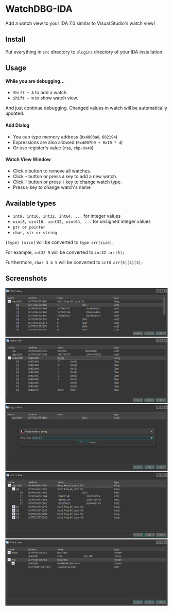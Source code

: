 # WatchDBG-IDA
Add a watch view to your IDA 7.0 similar to Visual Studio's watch view!

## Install
Put everything in `src` directory to `plugins` directory of your IDA installation.

## Usage

#### While you are debugging...

- `Shift + A` to add a watch.
- `Shift + W` to show watch view.

And just continue debugging. Changed values in watch will be automatically updated.

#### Add Dialog
- You can type memory address (`0x4003a8`, `602194`)
- Expressions are also allowed (`0x4007b0 + 0x10 * 4`)
- Or use register's value (`rsp`, `rbp-0x48`)

#### Watch View Window
- Click `X` button to remove all watches.
- Click `+` button or press `A` key to add a new watch.
- Click `T` button or press `T` key to change watch type.
- Press `N` key to change watch's name

## Available types
- `int8, int16, int32, int64, ...` for integer values
- `uint8, uint16, uint32, uint64, ...` for unsigned integer values
- `ptr or pointer`
- `char, str or string`

`[type] [size]` will be converted to `type arr[size];`

For example, `int32 5` will be converted to `int32 arr[5];`

Furthermore, `char 3 4 5` will be converted to `int8 arr[5][4][3];`



## Screenshots
![Overview](https://github.com/Tekiter/WatchDBG-IDA/blob/master/media/screenshots/overview.PNG "Overview Screenshot")
![Overview](https://github.com/Tekiter/WatchDBG-IDA/blob/master/media/screenshots/overview2.PNG "Overview Screenshot")
![Overview](https://github.com/Tekiter/WatchDBG-IDA/blob/master/media/screenshots/arr1.PNG "Overview Screenshot")
![Overview](https://github.com/Tekiter/WatchDBG-IDA/blob/master/media/screenshots/arr2.PNG "Overview Screenshot")
![Overview](https://github.com/Tekiter/WatchDBG-IDA/blob/master/media/screenshots/ptr.PNG "Overview Screenshot")

